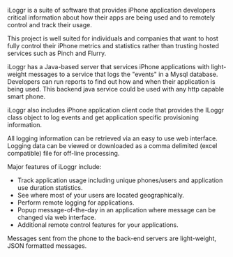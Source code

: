 iLoggr is a suite of software that provides iPhone application developers critical information about how their apps are being used and to remotely control and track their usage.

This project is well suited for individuals and companies that want to host fully control their iPhone metrics and statistics rather than trusting hosted services such as Pinch and Flurry.

iLoggr has a Java-based server that services iPhone applications with light-weight messages to a service that logs the "events" in a Mysql database. Developers can run reports to find out how and when their application is being used. This backend java service could be used with any http capable smart phone.

iLoggr also includes iPhone application client code that provides the ILoggr class object to log events and get application specific provisioning information.

All logging information can be retrieved via an easy to use web interface. Logging data can be viewed or downloaded as a comma delimited (excel compatible) file for off-line processing.

Major features of iLoggr include:

  * Track application usage including unique phones/users and application use duration statistics.
  * See where most of your users are located geographically.
  * Perform remote logging for applications.
  * Popup message-of-the-day in an application where message can be changed via web interface.
  * Additional remote control features for your applications.

Messages sent from the phone to the back-end servers are light-weight, JSON formatted messages.
